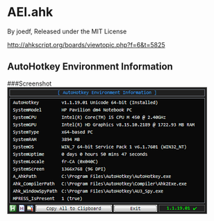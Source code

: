 AEI.ahk
==============================

By joedf, Released under the MIT License  

http://ahkscript.org/boards/viewtopic.php?f=6&t=5825

AutoHotkey Environment Information
-------------------------------------------

###Screenshot
![screenshot](screenshot.png "screenshot")